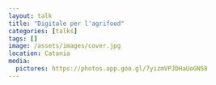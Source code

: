 ```yaml
---
layout: talk
title: "Digitale per l'agrifood"
categories: [talks]
tags: []
image: /assets/images/cover.jpg
location: Catania
media:
  pictures: https://photos.app.goo.gl/7yizmVPJDHaUoGN58
---
```

